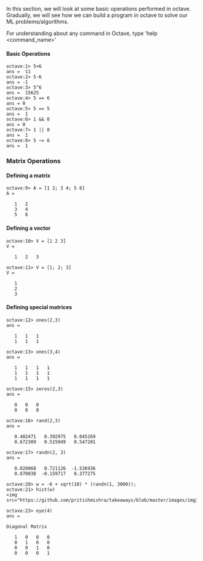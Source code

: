 In this section, we will look at some basic operations performed in octave.
Gradually, we will see how we can build a program in octave to solve our ML problems/algorithms.

For understanding about any command in Octave, type 'help <command_name>'

#### Basic Operations
```
octave:1> 5+6
ans =  11
octave:2> 5-6
ans = -1
octave:3> 5^6
ans =  15625
octave:4> 5 == 6
ans = 0
octave:5> 5 == 5
ans =  1
octave:6> 1 && 0
ans = 0
octave:7> 1 || 0
ans =  1
octave:8> 5 ~= 6
ans =  1
```
### Matrix Operations

#### Defining a matrix
```
octave:9> A = [1 2; 3 4; 5 6]
A =

   1   2
   3   4
   5   6
```
#### Defining a vector
```
octave:10> V = [1 2 3]
V =

   1   2   3

octave:11> V = [1; 2; 3]
V =

   1
   2
   3
 ```

#### Defining special matrices
```
octave:12> ones(2,3)
ans =

   1   1   1
   1   1   1

octave:13> ones(3,4)
ans =

   1   1   1   1
   1   1   1   1
   1   1   1   1

octave:15> zeros(2,3)
ans =

   0   0   0
   0   0   0

octave:16> rand(2,3)
ans =

   0.402471   0.392975   0.045269
   0.672309   0.515049   0.547201

octave:17> randn(2, 3)
ans =

   0.020068   0.721126  -1.536936
   0.870038  -0.159717   0.377275

octave:20> w = -6 + sqrt(10) * (randn(1, 3000));
octave:21> hist(w)
<img src="https://github.com/pritishmishra/takeaways/blob/master/images/img36.png">

octave:23> eye(4)
ans =

Diagonal Matrix

   1   0   0   0
   0   1   0   0
   0   0   1   0
   0   0   0   1
 
 ```
